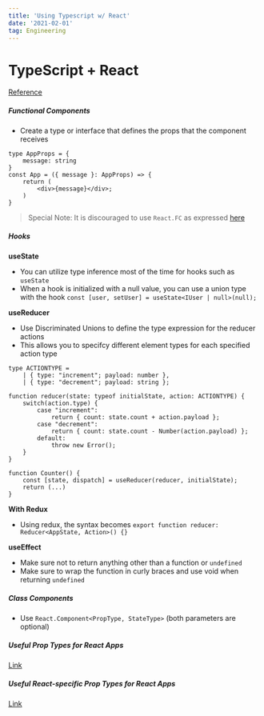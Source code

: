 ```yaml
---
title: 'Using Typescript w/ React'
date: '2021-02-01'
tag: Engineering
---
```


# TypeScript + React
[Reference](https://github.com/typescript-cheatsheets/react)

##### Functional Components
- Create a type or interface that defines the props that the component receives
```
type AppProps = {
    message: string
}
const App = ({ message }: AppProps) => {
    return (
        <div>{message}</div>;
    )
}
```
> Special Note: It is discouraged to use `React.FC` as expressed [here](https://github.com/facebook/create-react-app/pull/8177)

##### Hooks
**useState**
- You can utilize type inference most of the time for hooks such as `useState`
- When a hook is initialized with a null value, you can use a union type with the hook
`const [user, setUser] = useState<IUser | null>(null);`

**useReducer**
- Use Discriminated Unions to define the type expression for the reducer actions
- This allows you to specifcy different element types for each specified action type
```
type ACTIONTYPE =
    | { type: "increment"; payload: number },
    | { type: "decrement"; payload: string };

function reducer(state: typeof initialState, action: ACTIONTYPE) {
    switch(action.type) {
        case "increment":
            return { count: state.count + action.payload };
        case "decrement":
            return { count: state.count - Number(action.payload) };
        default:
            throw new Error();
    }
}

function Counter() {
    const [state, dispatch] = useReducer(reducer, initialState);
    return (...)
}
```

__With Redux__
- Using redux, the syntax becomes `export function reducer: Reducer<AppState, Action>() {}`

**useEffect**
- Make sure not to return anything other than a function or `undefined`
- Make sure to wrap the function in curly braces and use void when returning `undefined`

##### Class Components
- Use `React.Component<PropType, StateType>` (both parameters are optional)

##### Useful Prop Types for React Apps
[Link](https://github.com/typescript-cheatsheets/react#basic-prop-types-examples)

##### Useful React-specific Prop Types for React Apps
[Link](https://github.com/typescript-cheatsheets/react#useful-react-prop-type-examples)